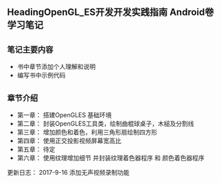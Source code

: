 ## HeadingOpenGL_ES开发开发实践指南 Android卷 学习笔记

## `笔记主要内容`
 * 书中章节添加个人理解和说明
 * 编写书中示例代码

## `章节介绍`

 * 第一章： 搭建OpenGLES 基础环境
 * 第二章： 封装OpenGLES工具类，绘制曲棍球桌子，木槌及分割线
 * 第三章： 增加颜色和着色，利用三角形扇绘制四方形
 * 第四章： 使用正交投影视频屏幕宽高比
 * 第五章： 待定
 * 第六章： 使用纹理增加细节 并封装纹理着色器程序 和 颜色着色器程序

更新日志：
  2017-9-16 添加无声视频录制功能

